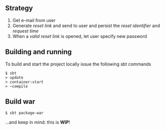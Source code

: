 Strategy
--------

1. Get e-mail from user
2. Generate _reset link_ and send to user and persist the _reset identifier_ and _request time_
3. When a _valid reset link_ is opened, let user specify new password


Building and running
--------------------

To build and start the project locally issue the following sbt commands

    $ sbt
    > update
    > container:start
    > ~compile

Build war
---------

    $ sbt package-war

...and keep in mind: this is __WIP__!